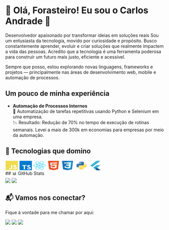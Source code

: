 # 👋 Olá, Forasteiro! Eu sou o Carlos Andrade 🚀
Desenvolvedor apaixonado por transformar ideias em soluções reais
Sou um entusiasta da tecnologia, movido por curiosidade e propósito. Busco constantemente aprender, evoluir e criar soluções que realmente impactem a vida das pessoas. Acredito que a tecnologia é uma ferramenta poderosa para construir um futuro mais justo, eficiente e acessível.

Sempre que posso, estou explorando novas linguagens, frameworks e projetos — principalmente nas áreas de desenvolvimento web, mobile e automação de processos.

## Um pouco de minha experiência
- **Automação de Processos Internos**  
  💼 Automatização de tarefas repetitivas usando Python e Selenium em uma empresa.  
  📉 Resultado: Redução de 70% no tempo de execução de rotinas semanais. Levei a mais de 300k em economias para empresas por meio da automação.
  
## 🧠 Tecnologias que domino
<div style="display: inline_block"> <img align="center" alt="Carlos-JS" height="30" width="40" src="https://raw.githubusercontent.com/devicons/devicon/master/icons/javascript/javascript-plain.svg" title="JavaScript"/> <img align="center" alt="Carlos-Ts" height="30" width="40" src="https://raw.githubusercontent.com/devicons/devicon/master/icons/typescript/typescript-plain.svg" title="TypeScript"/> <img align="center" alt="Carlos-React" height="30" width="40" src="https://raw.githubusercontent.com/devicons/devicon/master/icons/react/react-original.svg" title="ReactJS"/> <img align="center" alt="Carlos-HTML" height="30" width="40" src="https://raw.githubusercontent.com/devicons/devicon/master/icons/html5/html5-original.svg" title="HTML5"/> <img align="center" alt="Carlos-CSS" height="30" width="40" src="https://raw.githubusercontent.com/devicons/devicon/master/icons/css3/css3-original.svg" title="CSS3"/> <img align="center" alt="Carlos-Python" height="30" width="40" src="https://raw.githubusercontent.com/devicons/devicon/master/icons/python/python-original.svg" title="Python"/> <img align="center" alt="Carlos-Flutter" height="30" width="40" src="https://raw.githubusercontent.com/devicons/devicon/master/icons/flutter/flutter-original.svg" title="Flutter"/> </div>
## 📊 GitHub Stats
<div> <img height="180em" src="https://github-readme-stats.vercel.app/api?username=Caduzinhok&show_icons=true&theme=dracula&count_private=true"/> <img height="180em" src="https://github-readme-stats.vercel.app/api/top-langs/?username=Caduzinhok&layout=compact&theme=dracula"/> </div>

## 📬 Vamos nos conectar?
<p>Fique à vontade para me chamar por aqui:</p>
<div> 
  <a href="https://instagram.com/carlos_andradz1"><img src="https://img.shields.io/badge/-Instagram-%23E4405F?style=for-the-badge&logo=instagram&logoColor=white" target="_blank"></a>
  <a href = "mailto:carlosdestroy@gmail.com"><img src="https://img.shields.io/badge/-Gmail-%23333?style=for-the-badge&logo=gmail&logoColor=white" target="_blank"></a>
  <a href="https://www.linkedin.com/in/carlos-andrade-833012202"><img src="https://img.shields.io/badge/-LinkedIn-%230077B5?style=for-the-badge&logo=linkedin&logoColor=white" target="_blank"></a> 
</div>


